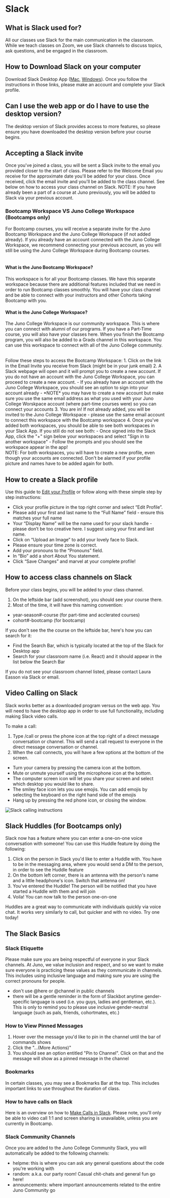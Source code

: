 # Slack

## What is Slack used for?
All our classes use Slack for the main communication in the classroom. While we teach classes on Zoom, we use Slack channels to discuss topics, ask questions, and be engaged in the classroom. 

## How to Download Slack on your computer
Download Slack Desktop App ([Mac](https://slack.com/intl/en-ca/downloads/mac?geocode=en-ca), [Windows](https://slack.com/intl/en-ca/downloads/windows)). Once you follow the instructions in those links, please make an account and complete your Slack profile.

## Can I use the web app or do I have to use the desktop version?
The desktop version of Slack provides access to more features, so please ensure you have downloaded the desktop version before your course begins. 

## Accepting a Slack invite
Once you've joined a class, you will be sent a Slack invite to the email you provided closer to the start of class. Please refer to the Welcome Email you receive for the approximate date you'll be added for your class. Once received, click the email invite and you'll be added to the class channel. See below on how to access your class channel on Slack. 
NOTE: If you have already been a part of a course at Juno previously, you will be added to Slack via your previous account. 

### Bootcamp Workspace VS Juno College Workspace (Bootcamps only)
For Bootcamp courses, you will receive a separate invite for the Juno Bootcamp Workspace and the Juno College Workspace (if not added already). If you already have an account connected with the Juno College Workspace, we recommend connecting your previous account, as you will still be using the Juno College Workspace during Bootcamp courses. 
</br> </br>

#### What is the Juno Bootcamp Workspace?
This workspace is for all your Bootcamp classes. We have this separate workspace because there are additional features included that we need in order to run Bootcamp classes smoothly. You will have your class channel and be able to connect with your instructors and other Cohorts taking Bootcamp with you.

#### What is the Juno College Workspace?
The Juno College Workspace is our community workspace. This is where you can connect with alumni of our programs. If you have a Part-Time course, you will also have your classes here. When you finish the Bootcamp program, you will also be added to a Grads channel in this workspace. You can use this workspace to connect with all of the Juno College community.

</br> 
Follow these steps to access the Bootcamp Workspace:
1. Click on the link in the Email Invite you receive from Slack (might be in your junk email)
2. A Slack webpage will open and it will prompt you to create a new account. If you do not have an account with the Juno College Workspace, you can proceed to create a new account. 
   - If you already have an account with the Juno College Workspace, you should see an option to sign into your account already
   - *NOTE* you may have to create a new account but make sure you use the same email address as what you used with your Juno College Worskpace account (where part-time courses were) so you can connect your accounts
3. You are in! If not already added, you will be invited to the Juno College Workspace - please use the same email account to connect this workspace with the Bootcamp workspace
4. Once you've added both workspaces, you should be able to see both workspaces in your Slack App. If you still do not see both:
   - Once signed into the Slack App, click the "+" sign below your workspaces and select "Sign in to another workspace"
   - Follow the prompts and you should see the workspace appear in the app! 
</br>
NOTE: For both workspaces, you will have to create a new profile, even though your accounts are connected. Don't be alarmed if your profile picture and names have to be added again for both.

## How to create a Slack profile 
Use this guide to [Edit your Profile](https://slack.com/intl/en-ca/help/articles/204092246-Edit-your-profile) or follow along with these simple step by step instructions:

- Click your profile picture in the top right corner and select “Edit Profile”.
- Please add your first and last name to the “Full Name” field - ensure this matches your full name
- Your “Display Name” will be the name used for your slack handle - please don’t be too creative here. I suggest using your first and last name.
- Click on “Upload an Image” to add your lovely face to Slack.
- Please ensure your time zone is correct.
- Add your pronouns to the “Pronouns” field.
- In “Bio” add a short About You statement. 
- Click “Save Changes” and marvel at your complete profile!

## How to access class channels on Slack
Before your class begins, you will be added to your class channel. 
1. On the leftside bar (add screenshot), you should see your course there.
2. Most of the time, it will have this naming convention: 
- year-season#-course (for part-time and acclerated courses)
- cohort#-bootcamp (for bootcamp)

If you don't see the the course on the leftside bar, here's how you can search for it:
- Find the Search Bar, which is typically located at the top of the Slack for Desktop app
- Search for your classroom name (i.e. React) and it should appear in the list below the Search Bar

If you do not see your classroom channel listed, please contact Laura Easson via Slack or email.

## Video Calling on Slack 
Slack works better as a downloaded program versus on the web app. You will need to have the desktop app in order to use full functionality, including making Slack video calls.

To make a call:
1. Type /call or press the phone icon at the top right of a direct message conversation or channel. This will send a call request to everyone in the direct message conversation or channel.
2. When the call connects, you will have a few options at the bottom of the screen.
- Turn your camera by pressing the camera icon at the bottom. 
- Mute or unmute yourself using the microphone icon at the bottom. 
- The computer screen icon will let you share your screen and select which desktop you would like to share.  
- The smiley face icon lets you use emojis. You can add emojis by selecting the keyboard on the right hand side of the emojis
- Hang up by pressing the red phone icon, or closing the window. 

![Slack calling instructions](./assets/Setup-3.png)

## Slack Huddles (for Bootcamps only)
Slack now has a feature where you can enter a one-on-one voice conversation with someone! You can use this Huddle feature by doing the following:
1. Click on the person in Slack you'd like to enter a Huddle with. You have to be in the messaging area, where you would send a DM to the person, in order to see the Huddle feature
2. On the bottom left corner, there is an antenna with the person's name and a little headphone's icon. Switch that antenna on!
3. You've entered the Huddle! The person will be notified that you have started a Huddle with them and will join
4. Voila! You can now talk to the person one-on-one

Huddles are a great way to communicate with individuals quickly via voice chat. It works very similarly to call, but quicker and with no video. Try one today!

## The Slack Basics
### Slack Etiquette
Please make sure you are being respectful of everyone in your Slack channels. At Juno, we value inclusion and respect, and so we want to make sure everyone is practicing these values as they communicate in channels. This includes using inclusive language and making sure you are using the correct pronouns for people. 
- don't use @here or @channel in public channels
- there will be a gentle reminder in the form of Slackbot anytime gender-specific language is used (i.e. you guys, ladies and gentleman, etc.). This is only to remind you to please use inclusive gender-neutral language (such as pals, friends, cohortmates, etc.)

### How to View Pinned Messages
1. Hover over the message you'd like to pin in the channel until the bar of commands shows
2. Click the "...(More Actions)" 
3. You should see an option entitled "Pin to Channel". Click on that and the message will show as a pinned message in the channel
 
### Bookmarks
In certain classes, you may see a Bookmarks Bar at the top. This includes important links to use throughout the duration of class. 

### How to have calls on Slack
Here is an overview on how to [Make Calls in Slack](https://slack.com/intl/en-ca/help/articles/216771908-Make-calls-in-Slack). Please note, you'll only be able to video call 1:1 and screen sharing is unavailable, unless you are currently in Bootcamp. 

### Slack Community Channels
Once you are added to the Juno College Community Slack, you will automatically be added to the following channels:
- helpme: this is where you can ask any general questions about the code you're working with
- random: a.k.a. our party room! Casual chit-chats and general fun go here!
- announcements: where important announcements related to the entire Juno Community go

